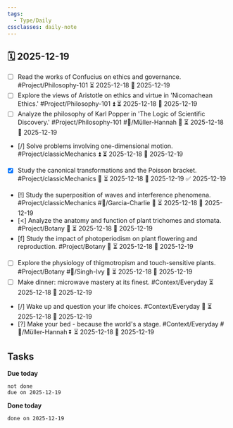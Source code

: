 ```yaml
---
tags:
  - Type/Daily
cssclasses: daily-note
---
```


## 🗓️ 2025-12-19

- [ ] Read the works of Confucius on ethics and governance. #Project/Philosophy-101 ⏳ 2025-12-18 📅 2025-12-19
- [ ] Explore the views of Aristotle on ethics and virtue in 'Nicomachean Ethics.' #Project/Philosophy-101 ⏫ ⏳ 2025-12-18 📅 2025-12-19
- [ ] Analyze the philosophy of Karl Popper in 'The Logic of Scientific Discovery.' #Project/Philosophy-101 #👤/Müller-Hannah 🔺 ⏳ 2025-12-18 📅 2025-12-19
- [/] Solve problems involving one-dimensional motion. #Project/classicMechanics ⏫ ⏳ 2025-12-18 📅 2025-12-19
- [x] Study the canonical transformations and the Poisson bracket. #Project/classicMechanics 🔽 ⏳ 2025-12-18 📅 2025-12-19 ✅ 2025-12-19
- [!] Study the superposition of waves and interference phenomena. #Project/classicMechanics #👤/Garcia-Charlie 🔼 ⏳ 2025-12-18 📅 2025-12-19
- [<] Analyze the anatomy and function of plant trichomes and stomata. #Project/Botany 🔽 ⏳ 2025-12-18 📅 2025-12-19
- [f] Study the impact of photoperiodism on plant flowering and reproduction. #Project/Botany 🔼 ⏳ 2025-12-18 📅 2025-12-19
- [ ] Explore the physiology of thigmotropism and touch-sensitive plants. #Project/Botany #👤/Singh-Ivy 🔺 ⏳ 2025-12-18 📅 2025-12-19
- [ ] Make dinner: microwave mastery at its finest. #Context/Everyday ⏳ 2025-12-18 📅 2025-12-19
- [/] Wake up and question your life choices. #Context/Everyday 🔽 ⏳ 2025-12-18 📅 2025-12-19
- [?] Make your bed - because the world's a stage. #Context/Everyday #👤/Müller-Hannah ⏬ ⏳ 2025-12-18 📅 2025-12-19

## Tasks

**Due today**

```tasks
not done
due on 2025-12-19
```

**Done today**

```tasks
done on 2025-12-19
```
            